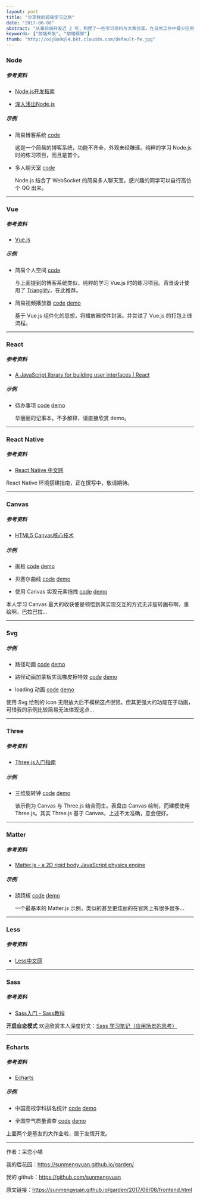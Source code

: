```yaml
---
layout: post
title: "分享我的前端学习之旅"
date: "2017-06-08"
abstract: "从事前端开发近 2 年，积攒了一些学习资料与大家分享。在日常工作中极少应用到下述知识，示例代码完全因个人兴趣而生，不地道之处欢迎大家前来吐槽指导！"
keywords: ["前端开发", "前端框架"]
thumb: "http://oij8a9ql4.bkt.clouddn.com/default-fe.jpg"
---
```


### Node ###

##### 参考资料 #####

+ [Node.js开发指南](http://okj45byt5.bkt.clouddn.com/Node.js%E5%BC%80%E5%8F%91%E6%8C%87%E5%8D%97.pdf)

+ [深入浅出Node.js](http://okj45byt5.bkt.clouddn.com/%E6%B7%B1%E5%85%A5%E6%B5%85%E5%87%BANode.js.pdf)

##### 示例 #####

+ 简易博客系统 [code](https://github.com/sunmengyuan/note/tree/master/node/expo)

    这是一个简易的博客系统，功能不齐全，外观未经雕琢。纯粹的学习 Node.js 时的练习项目，而且是首个。

+ 多人聊天室 [code](https://github.com/sunmengyuan/note/tree/master/node/chat)

    Node.js 结合了 WebSocket 的简易多人聊天室，感兴趣的同学可以自行高仿个 QQ 出来。

*****

### Vue ###

##### 参考资料 #####

+ [Vue.js](http://cn.vuejs.org/)

##### 示例 #####

+ 简易个人空间 [code](https://github.com/sunmengyuan/note/tree/master/vue/zone)

    与上面提到的博客系统类似，纯粹的学习 Vue.js 时的练习项目。背景设计使用了 [Trianglify](https://github.com/qrohlf/trianglify)，在此推荐。

+ 简易视频播放器 [code](https://github.com/sunmengyuan/note/tree/master/vue/videoPlayer) [demo](https://sunmengyuan.github.io/demos/vue/videoPlayer)

    基于 Vue.js 组件化的思想，将播放器控件封装。并尝试了 Vue.js 的打包上线流程。

*****

### React ###

##### 参考资料 #####

+ [A JavaScript library for building user interfaces \| React](http://reactjs.cn/react/index.html)

##### 示例 #####

+ 待办事项 [code](https://github.com/sunmengyuan/note/tree/master/react/todos) [demo](https://sunmengyuan.github.io/demos/react/todos)

    华丽丽的记事本，不多解释，请直接欣赏 demo。

*****

### React Native ###

##### 参考资料 #####

+ [React Native 中文网](http://reactnative.cn/)

React Native 环境搭建指南，正在撰写中，敬请期待。

*****

### Canvas ###

##### 参考资料 #####

+ [HTML5 Canvas核心技术](http://okj45byt5.bkt.clouddn.com/HTML5%20Canvas%E6%A0%B8%E5%BF%83%E6%8A%80%E6%9C%AF.pdf)

##### 示例 #####

+ 画板 [code](https://github.com/sunmengyuan/note/blob/master/canvas/drawing.html) [demo](https://sunmengyuan.github.io/demos/canvas/drawing.html)

+ 贝塞尔曲线 [code](https://github.com/sunmengyuan/note/blob/master/canvas/bezierCurve.html) [demo](https://sunmengyuan.github.io/demos/canvas/bezierCurve.html)

+ 使用 Canvas 实现元素拖拽 [code](https://github.com/sunmengyuan/note/blob/master/canvas/drag.html) [demo](https://sunmengyuan.github.io/demos/canvas/drag.html)

本人学习 Canvas 最大的收获便是领悟到其实现交互的方式无非旋转画布啊，重绘啊，巴拉巴拉...

*****

### Svg ###

##### 示例 #####

+ 路径动画 [code](https://github.com/sunmengyuan/note/blob/master/svg/cat.html) [demo](https://sunmengyuan.github.io/demos/svg/cat.html)

+ 路径动画加蒙板实现橡皮擦特效 [code](https://github.com/sunmengyuan/note/blob/master/svg/paint.html) [demo](https://sunmengyuan.github.io/demos/svg/paint.html)

+ loading 动画 [code](https://github.com/sunmengyuan/note/blob/master/svg/loading.html) [demo](https://sunmengyuan.github.io/demos/svg/loading.html)

使用 Svg 绘制的 icon 无限放大后不模糊这点很赞。但其更强大的功能在于动画，可惜我的示例比较简易无法体现这点...

*****

### Three ###

##### 参考资料 #####

+ [Three.js入门指南](https://read.douban.com/reader/ebook/7412854/)

##### 示例 #####

+ 三维旋转钟 [code](https://github.com/sunmengyuan/note/blob/master/three/clock.html) [demo](https://sunmengyuan.github.io/demos/three/clock.html)

    该示例为 Canvas 与 Three.js 结合而生。表盘由 Canvas 绘制，而建模使用 Three.js。其实 Three.js 基于 Canvas，上述不太准确，意会便好。

*****

### Matter ###

##### 参考资料 #####

+ [Matter.js - a 2D rigid body JavaScript physics engine](http://brm.io/matter-js/)

##### 示例 #####

+ 跷跷板 [code](https://github.com/sunmengyuan/note/blob/master/matter/seesaw.html) [demo](https://sunmengyuan.github.io/demos/matter/seesaw.html)

    一个最基本的 Matter.js 示例，类似的甚至更炫丽的在官网上有很多很多...

*****

### Less ###

##### 参考资料 ####

+ [Less中文网](http://lesscss.cn/)

*****

### Sass ###

##### 参考资料 #####

+ [Sass入门 - Sass教程](http://www.w3cplus.com/sassguide/)

__开启自恋模式__ 欢迎欣赏本人深度好文：[Sass 学习笔记（应用场景的思考）](https://sunmengyuan.github.io/garden/2017/05/17/sass-example.html)

*****

### Echarts ###

##### 参考资料 #####

+ [Echarts](http://echarts.baidu.com/)

##### 示例 #####

+ 中国高校学科排名统计 [code](https://github.com/sunmengyuan/note/tree/master/webpack/university) [demo](https://sunmengyuan.github.io/demos/webpack/university)

+ 全国空气质量调查 [code](https://github.com/sunmengyuan/note/tree/master/webpack/airpollution) [demo](https://sunmengyuan.github.io/demos/webpack/airpollution)

上面两个是基友的大作业啦，属于友情开发。

*****

作者：呆恋小喵

我的后花园：<https://sunmengyuan.github.io/garden/>

我的 github：<https://github.com/sunmengyuan>

原文链接：<https://sunmengyuan.github.io/garden/2017/06/08/frontend.html>
